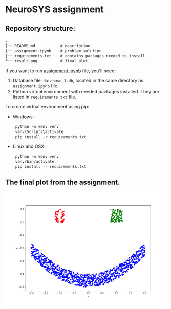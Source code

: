 # NeuroSYS assignment

## Repository structure:
```
.
├── README.md           # description
├── assignment.ipynb    # problem solution
├── requirements.txt    # contains packages needed to install
└── result.png          # final plot
```

If you want to run [assignment.ipynb](./assignment.ipynb) file, you'll need:
1. Database file: `database_1.db`, located in the same directory as `assignment.ipynb` file.
2. Python virtual environment with needed packages installed. They are listed in `requirements.txt` file.

To create virtual environment using pip:
* Windows: 
   ```
    python -m venv venv
    venv\Scripts\activate
    pip install -r requirements.txt
    ```
* Linux and OSX:
   ```
    python -m venv venv
    venv/bin/activate
    pip install -r requirements.txt
    ```

## The final plot from the assignment.

![smiley_plot](result.png)
